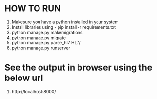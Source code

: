 # HOW TO RUN
1. Makesure you have a python installed in your system
2. Install libraries using - pip install -r requirements.txt
3. python manage.py makemigrations
4. python manage.py migrate
5. python manage.py parse_hl7 HL7/
6. python manage.py runserver

# See the output in browser using the below url
1. http://localhost:8000/


